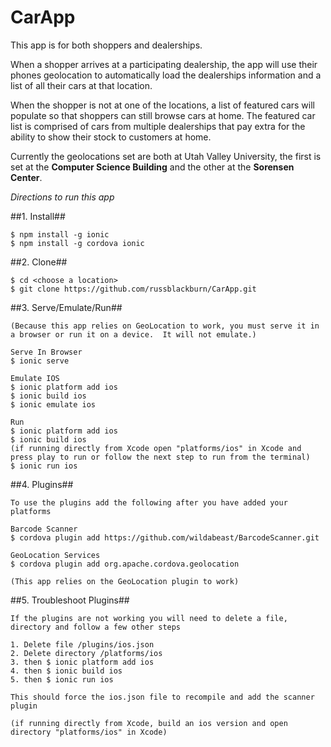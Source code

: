 CarApp
======

This app is for both shoppers and dealerships.

When a shopper arrives at a participating dealership, the app will use their phones geolocation to automatically load the dealerships information and a list of all their cars at that location.

When the shopper is not at one of the locations, a list of featured cars will populate so that shoppers can still browse cars at home.  The featured car list is comprised of cars from multiple dealerships that pay extra for the ability to show their stock to customers at home.

Currently the geolocations set are both at Utah Valley University, the first is set at the **Computer Science Building** and the other at the **Sorensen Center**.

*Directions to run this app*

##1. Install##

    $ npm install -g ionic
    $ npm install -g cordova ionic
    
##2. Clone##

    $ cd <choose a location>
    $ git clone https://github.com/russblackburn/CarApp.git
    
##3. Serve/Emulate/Run##

    (Because this app relies on GeoLocation to work, you must serve it in a browser or run it on a device.  It will not emulate.)

    Serve In Browser
    $ ionic serve

    Emulate IOS
    $ ionic platform add ios
    $ ionic build ios
    $ ionic emulate ios

    Run
    $ ionic platform add ios
    $ ionic build ios
    (if running directly from Xcode open "platforms/ios" in Xcode and press play to run or follow the next step to run from the terminal)
    $ ionic run ios

##4. Plugins##

    To use the plugins add the following after you have added your platforms

    Barcode Scanner
    $ cordova plugin add https://github.com/wildabeast/BarcodeScanner.git

    GeoLocation Services
    $ cordova plugin add org.apache.cordova.geolocation

    (This app relies on the GeoLocation plugin to work)

##5. Troubleshoot Plugins##

    If the plugins are not working you will need to delete a file, directory and follow a few other steps

    1. Delete file /plugins/ios.json
    2. Delete directory /platforms/ios
    3. then $ ionic platform add ios
    4. then $ ionic build ios
    5. then $ ionic run ios

    This should force the ios.json file to recompile and add the scanner plugin

    (if running directly from Xcode, build an ios version and open directory "platforms/ios" in Xcode)
